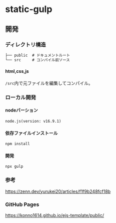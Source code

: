 # static-gulp

## 開発

### ディレクトリ構造

```txt
├── public  # ドキュメントルート
└── src     # コンパイル前ソース
```

#### html,css,js
`/src`内で元ファイルを編集してコンパイル。

### ローカル開発


#### nodeバーション
```
node.js(version: v16.9.1)
```

#### 依存ファイルインストール
```
npm install
```

#### 開発
```
npx gulp
```

### 参考
https://zenn.dev/yurukei20/articles/f1f9b248fcf18b

### GitHub Pages
https://konno1614.github.io/ejs-template/public/
